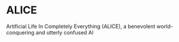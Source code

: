 # ALICE
Artificial Life In Completely Everything (ALICE), a benevolent world-conquering and utterly confused AI
